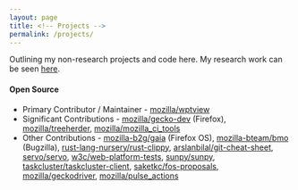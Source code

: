 ```yaml
---
layout: page
title: <!-- Projects -->
permalink: /projects/
---
```


Outlining my non-research projects and code here. My research work can be seen [here](/research/).

#### **Open Source**

* Primary Contributor / Maintainer - [mozilla/wptview](https://github.com/mozilla/wptview)
* Significant Contributions - [mozilla/gecko-dev](https://github.com/mozilla/gecko-dev/) (Firefox), [mozilla/treeherder](https://github.com/mozilla/treeherder), [mozilla/mozilla_ci_tools](https://github.com/mozilla/mozilla_ci_tools)
* Other Contributions - [mozilla-b2g/gaia](https://github.com/mozilla-b2g/gaia/) (Firefox OS), [mozilla-bteam/bmo](https://github.com/mozilla-bteam/bmo) (Bugzilla), [rust-lang-nursery/rust-clippy](https://github.com/rust-lang-nursery/rust-clippy), [arslanbilal/git-cheat-sheet](https://github.com/arslanbilal/git-cheat-sheet), [servo/servo](https://github.com/servo/servo), [w3c/web-platform-tests](https://github.com/w3c/web-platform-tests), [sunpy/sunpy](https://github.com/sunpy/sunpy), [taskcluster/taskcluster-client](https://github.com/taskcluster/taskcluster-client.py/graphs/contributors), [saketkc/fos-proposals](https://github.com/saketkc/fos-proposals), [mozilla/geckodriver](https://github.com/mozilla/geckodriver), [mozilla/pulse_actions](https://github.com/mozilla/pulse_actions)

